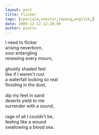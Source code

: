 ```yaml
---
layout: post
title: Flicker
tags: [speciale,onestar,topeng,english,]
date: 2009-12-12 12:20:00
author: pietro
---
```

I need to flicker<br/>arising neverborn,<br/>sour entangling<br/>renewing every mourn,<br/><br/>ghostly shaded feel<br/>like if I weren't rust<br/>a waterfall looking so real<br/>flooding in the dust,<br/><br/>dip my feet in sand<br/>deserts yield to me<br/>surrender with a sound,<br/><br/>rage of all I couldn't be,<br/>feeling like a wound<br/>swallowing a blood sea.
